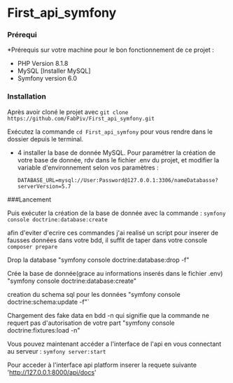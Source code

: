 # First_api_symfony
  ### Prérequi

*Prérequis sur votre machine pour le bon fonctionnement de ce projet : 
- PHP Version 8.1.8 
- MySQL [Installer MySQL]
- Symfony version 6.0

### Installation

Après avoir cloné le projet avec ``git clone https://github.com/FabPiv/First_api_symfony.git``

Exécutez la commande ``cd First_api_symfony`` pour vous rendre dans le dossier depuis le terminal.


- 4 installer la base de donnée MySQL. 
   Pour paramétrer la création de votre base de donnée, rdv dans le fichier .env du projet, et modifier la variable d'environnement selon vos paramètres : 

  ``DATABASE_URL=mysql://User:Password@127.0.0.1:3306/nameDatabasse?serverVersion=5.7``
  
  
###Lancement


   Puis exécuter la création de la base de donnée avec la commande : ``symfony console doctrine:database:create``

afin d'eviter d'ecrire ces commandes j'ai realisé un script pour inserer de fausses données dans votre bdd, il suffit de taper dans votre console `composer prepare`


Drop la database                                                              "symfony console doctrine:database:drop -f"

Crée la base de donnée(grace au informations inserés dans le fichier .env)     "symfony console doctrine:database:create"

creation du schema sql pour les données                                        "symfony console doctrine:schema:update -f"`

Chargement des fake data en bdd -n qui signifie que la commande ne requert pas d'autorisation de votre part        "symfony console doctrine:fixtures:load -n"

Vous pouvez maintenant accéder a l'interface de l'api en vous connectant au serveur : ``symfony server:start``

Pour acceder à l'interface api platform inserer la requete suivante 'http://127.0.0.1:8000/api/docs'

